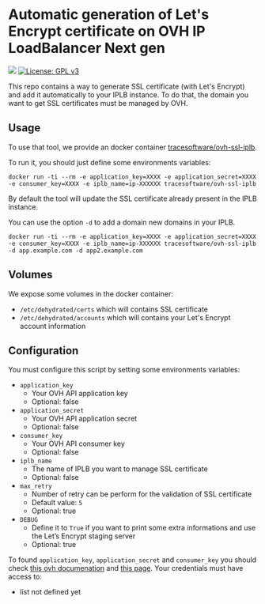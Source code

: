 # Automatic generation of Let's Encrypt certificate on OVH IP LoadBalancer Next gen 

[![](https://images.microbadger.com/badges/image/tracesoftware/ovh-ssl-iplb.svg)](https://microbadger.com/images/tracesoftware/ovh-ssl-iplb "Get your own image badge on microbadger.com")
[![License: GPL v3](https://img.shields.io/badge/License-GPL%20v3-blue.svg)](http://www.gnu.org/licenses/gpl-3.0)

This repo contains a way to generate SSL certificate (with Let's Encrypt) and add it automatically to your IPLB instance.
To do that, the domain you want to get SSL certificates must be managed by OVH.

## Usage

To use that tool, we provide an docker container [tracesoftware/ovh-ssl-iplb](https://hub.docker.com/r/tracesoftware/ovh-ssl-iplb/).

To run it, you should just define some environments variables:
````
docker run -ti --rm -e application_key=XXXX -e application_secret=XXXX -e consumer_key=XXXX -e iplb_name=ip-XXXXXX tracesoftware/ovh-ssl-iplb
````

By default the tool will update the SSL certificate already present in the IPLB instance.

You can use the option `-d` to add a domain new domains in your IPLB.

````
docker run -ti --rm -e application_key=XXXX -e application_secret=XXXX -e consumer_key=XXXX -e iplb_name=ip-XXXXXX tracesoftware/ovh-ssl-iplb -d app.example.com -d app2.example.com
````

## Volumes

We expose some volumes in the docker container:

* `/etc/dehydrated/certs` which will contains SSL certificate
* `/etc/dehydrated/accounts` which will contains your Let's Encrypt account information

## Configuration

You must configure this script by setting some environments variables:

* `application_key`
    * Your OVH API application key
    * Optional: false
* `application_secret`
    * Your OVH API application secret
    * Optional: false
* `consumer_key`
    * Your OVH API consumer key
    * Optional: false
* `iplb_name`
    * The name of IPLB you want to manage SSL certificate
    * Optional: false
* `max_retry`
    * Number of retry can be perform for the validation of SSL certificate
    * Default value: `5`
    * Optional: true
* `DEBUG`
    * Define it to `True` if you want to print some extra informations and use the Let’s Encrypt staging server
    * Optional: true

To found `application_key`, `application_secret` and `consumer_key` you should check [this ovh documenation](https://api.ovh.com/g934.first_step_with_api) and [this page](https://api.ovh.com/createToken/).
Your credentials must have access to:

* list not defined yet
